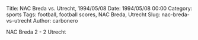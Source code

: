 Title: NAC Breda vs. Utrecht, 1994/05/08
Date: 1994/05/08 00:00
Category: sports
Tags: football, football scores, NAC Breda, Utrecht
Slug: nac-breda-vs-utrecht
Author: carbonero


NAC Breda 2 - 2 Utrecht
